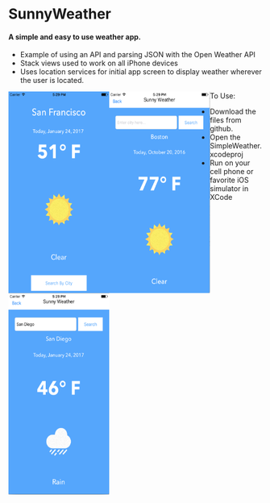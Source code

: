 # SunnyWeather

#### A simple and easy to use weather app.

  - Example of using an API and parsing JSON with the Open Weather API
  - Stack views used to work on all iPhone devices
  - Uses location services for initial app screen to display weather wherever the user is located.

<img src="/SunnyWeather/images/img1.png" align="left" height="400" width="200" >
<img src="/SunnyWeather/images/img2.png" align="left" height="400" width="200" >
<img src="/SunnyWeather/images/img3.png" align="left" height="400" width="200" >

To Use:
  - Download the files from github.
  - Open the SimpleWeather.xcodeproj
  - Run on your cell phone or favorite iOS simulator in XCode
